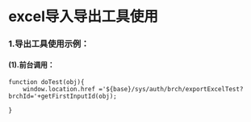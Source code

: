 # excel导入导出工具使用

### 1.导出工具使用示例：
#### (1).前台调用：
    function doTest(obj){
    	window.location.href ='${base}/sys/auth/brch/exportExcelTest?brchId='+getFirstInputId(obj);
    	
    }
    